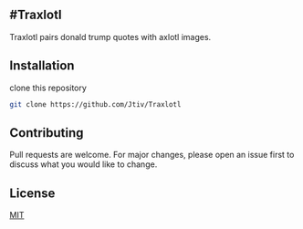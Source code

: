 #Traxlotl
----

Traxlotl pairs donald trump quotes with axlotl images.

## Installation

clone this repository

```bash
git clone https://github.com/Jtiv/Traxlotl
```

## Contributing
Pull requests are welcome. For major changes, please open an issue first to discuss what you would like to change.

## License
[MIT](https://choosealicense.com/licenses/mit/)
